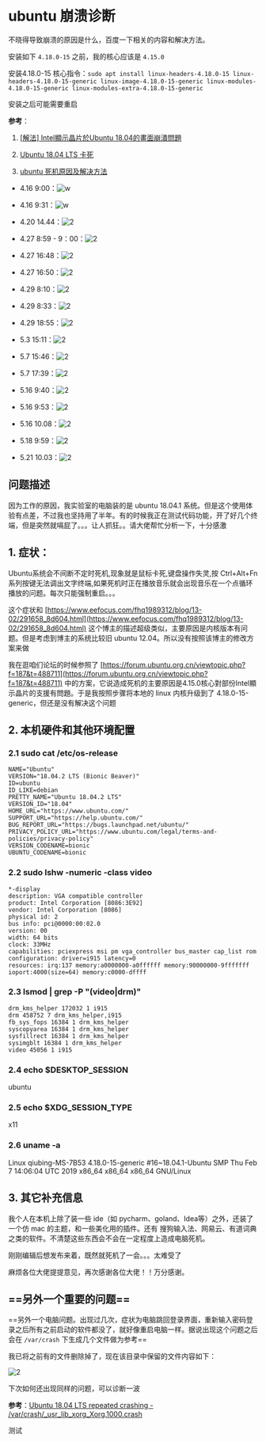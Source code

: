 # ubuntu 崩溃诊断

不晓得导致崩溃的原因是什么，百度一下相关的内容和解决方法。

安装如下 `4.18.0-15` 之前，我的核心应该是 `4.15.0`

安装4.18.0-15 核心指令：`sudo apt install linux-headers-4.18.0-15 linux-headers-4.18.0-15-generic linux-image-4.18.0-15-generic linux-modules-4.18.0-15-generic linux-modules-extra-4.18.0-15-generic`

安装之后可能需要重启

**参考**：

1. [[解法] Intel顯示晶片於Ubuntu 18.04的畫面崩潰問題](https://forum.ubuntu.org.cn/viewtopic.php?f=187&t=488711)

2. [Ubuntu 18.04 LTS 卡死](https://forum.ubuntu.org.cn/viewtopic.php?f=187&t=487614)

3. [ubuntu 死机原因及解决方法](https://www.eefocus.com/fhq1989312/blog/13-02/291658_8d604.html)

- 4.16 9:00：![w](http://ww1.sinaimg.cn/large/006alGmrly1g247cimtxmj31gw0rlb29.jpg)

- 4.16 9:31：![w](http://ww1.sinaimg.cn/large/006alGmrly1g2483je3eaj31gx0q6kjl.jpg)

- 4.20 14.44：![2](http://ww1.sinaimg.cn/large/006alGmrly1g293pxl6slj31h00amgoe.jpg)

- 4.27 8:59 - 9：00：![2](http://ww1.sinaimg.cn/large/006alGmrly1g2gxfxlusgj313i0mp7wh.jpg)

- 4.27 16:48：![2](http://ww1.sinaimg.cn/large/006alGmrly1g2happ8mylj31hb0r2e81.jpg)

- 4.27 16:50：![2](http://ww1.sinaimg.cn/large/006alGmrly1g2hao4gsp3j31h30qhe81.jpg)

- 4.29 8:10：![2](http://ww1.sinaimg.cn/large/006alGmrly1g2j6s4bbqoj31gy0r04p8.jpg)

- 4.29 8:33：![2](http://ww1.sinaimg.cn/large/006alGmrly1g2j7g6m6xaj31gy0p9trc.jpg)

- 4.29 18:55：![2](http://ww1.sinaimg.cn/large/006alGmrly1g2jpjol5dlj31gy0q44qp.jpg)

- 5.3 15:11：![2](http://ww1.sinaimg.cn/large/006alGmrly1g2o5hwdcplj30zp0etwxz.jpg)

- 5.7 15:46：![2](http://ww1.sinaimg.cn/large/006alGmrly1g2ssz3puqjj31h70pth5z.jpg)

- 5.7 17:39：![2](http://ww1.sinaimg.cn/large/006alGmrly1g2sy3ah115j31gr0q34gt.jpg)

- 5.16 9:40：![2](http://ww1.sinaimg.cn/large/006alGmrly1g32xbmu0n7j31gu0r27wh.jpg)

- 5.16 9:53：![2](http://ww1.sinaimg.cn/large/006alGmrly1g32xcmvstzj31gr0r17wh.jpg)

- 5.16 10.08：![2](http://ww1.sinaimg.cn/large/006alGmrly1g32xv9zu8fj31gu0rb1kx.jpg)

- 5.18 9:59：![2](http://ww1.sinaimg.cn/large/006alGmrly1g359hrwsm1j31gy0r5ngc.jpg)

- 5.21 10.03：![2](http://ww1.sinaimg.cn/large/006alGmrly1g38q86wa8gj313i0na1kx.jpg)

## 问题描述

因为工作的原因，我实验室的电脑装的是 ubuntu 18.04.1 系统。但是这个使用体验有点差，不过我也坚持用了半年。有的时候我正在测试代码功能，开了好几个终端，但是突然就嗝屁了。。。让人抓狂。。请大佬帮忙分析一下，十分感激

## 1. 症状：

Ubuntu系统会不间断不定时死机,现象就是鼠标卡死,键盘操作失灵,按 Ctrl+Alt+Fn 系列按键无法调出文字终端,如果死机时正在播放音乐就会出现音乐在一个点循环播放的问题。每次只能强制重启。。。

这个症状和 [https://www.eefocus.com/fhq1989312/blog/13-02/291658_8d604.html](https://www.eefocus.com/fhq1989312/blog/13-02/291658_8d604.html) 这个博主的描述超级类似，主要原因是内核版本有问题。但是考虑到博主的系统比较旧 ubuntu 12.04。所以没有按照该博主的修改方案来做

我在逛咱们论坛的时候参照了 [https://forum.ubuntu.org.cn/viewtopic.php?f=187&t=488711](https://forum.ubuntu.org.cn/viewtopic.php?f=187&t=488711) 中的方案，它说造成死机的主要原因是4.15.0核心對部份Intel顯示晶片的支援有問題。于是我按照步骤将本地的 linux 内核升级到了 4.18.0-15-generic，但还是没有解决这个问题

## 2. 本机硬件和其他环境配置

### 2.1 sudo cat /etc/os-release

```
NAME="Ubuntu"
VERSION="18.04.2 LTS (Bionic Beaver)"
ID=ubuntu
ID_LIKE=debian
PRETTY_NAME="Ubuntu 18.04.2 LTS"
VERSION_ID="18.04"
HOME_URL="https://www.ubuntu.com/"
SUPPORT_URL="https://help.ubuntu.com/"
BUG_REPORT_URL="https://bugs.launchpad.net/ubuntu/"
PRIVACY_POLICY_URL="https://www.ubuntu.com/legal/terms-and-policies/privacy-policy"
VERSION_CODENAME=bionic
UBUNTU_CODENAME=bionic
```

### 2.2 sudo lshw -numeric -class video

```
*-display
description: VGA compatible controller
product: Intel Corporation [8086:3E92]
vendor: Intel Corporation [8086]
physical id: 2
bus info: pci@0000:00:02.0
version: 00
width: 64 bits
clock: 33MHz
capabilities: pciexpress msi pm vga_controller bus_master cap_list rom
configuration: driver=i915 latency=0
resources: irq:137 memory:a0000000-a0ffffff memory:90000000-9fffffff ioport:4000(size=64) memory:c0000-dffff
```

### 2.3 lsmod | grep -P "(video|drm)"

```
drm_kms_helper 172032 1 i915
drm 458752 7 drm_kms_helper,i915
fb_sys_fops 16384 1 drm_kms_helper
syscopyarea 16384 1 drm_kms_helper
sysfillrect 16384 1 drm_kms_helper
sysimgblt 16384 1 drm_kms_helper
video 45056 1 i915
```

### 2.4 echo $DESKTOP_SESSION

ubuntu

### 2.5 echo $XDG_SESSION_TYPE

x11

### 2.6 uname -a

Linux qiubing-MS-7B53 4.18.0-15-generic #16~18.04.1-Ubuntu SMP Thu Feb 7 14:06:04 UTC 2019 x86_64 x86_64 x86_64 GNU/Linux

## 3. 其它补充信息

我个人在本机上除了装一些 ide（如 pycharm、goland、Idea等）之外，还装了一个仿 mac 的主题，和一些美化用的插件。还有 搜狗输入法、网易云、有道词典之类的软件。不清楚这些东西会不会在一定程度上造成电脑死机。

刚刚编辑后想发布来着，既然就死机了一会。。。太难受了 

麻烦各位大佬提提意见，再次感谢各位大佬！！万分感谢。

## ==另外一个重要的问题==

==另外一个电脑问题。出现过几次，症状为电脑跳回登录界面，重新输入密码登录之后所有之前启动的软件都没了，就好像重启电脑一样。据说出现这个问题之后会在 `/var/crash` 下生成几个文件做为参考==

我已将之前有的文件删除掉了，现在该目录中保留的文件内容如下：

![2](http://ww1.sinaimg.cn/large/006alGmrly1g38yytrxyij30lo0340t9.jpg)

下次如何还出现同样的问题，可以诊断一波

**参考**：[Ubuntu 18.04 LTS repeated crashing - /var/crash/_usr_lib_xorg_Xorg.1000.crash](https://askubuntu.com/questions/1128133/ubuntu-18-04-lts-repeated-crashing-var-crash-usr-lib-xorg-xorg-1000-crash)

测试